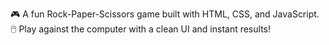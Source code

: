 🎮 A fun Rock-Paper-Scissors game built with HTML, CSS, and JavaScript.  
🖱️ Play against the computer with a clean UI and instant results!
